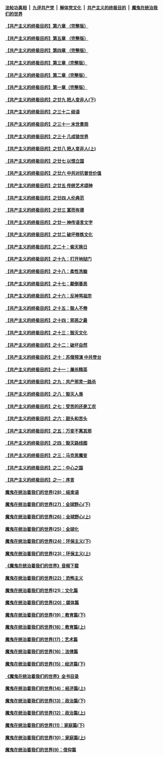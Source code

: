 ####  [法轮功真相](../../../../basic/blob/master/README.md?t=05102001) &nbsp;|&nbsp; [九评共产党](../../../../9ping.md/blob/master/README.md?t=05102001) &nbsp;|&nbsp; [解体党文化](../../../../jtdwh.md/blob/master/README.md?t=05102001)  &nbsp;|&nbsp; [共产主义的终极目的](../../../../gczydzjmd.md/blob/master/README.md?t=05102001) &nbsp;|&nbsp; [魔鬼在统治我们的世界](../../../../mgztzwmdsj.md/blob/master/README.md?t=05102001) 

#### [【共产主义的终极目的】第六章 （完整版）](../pages/nsc422/n11428913.md?t=05102001) 

#### [【共产主义的终极目的】第五章 （完整版）](../pages/nsc422/n11428912.md?t=05102001) 

#### [【共产主义的终极目的】第四章 （完整版）](../pages/nsc422/n11428907.md?t=05102001) 

#### [【共产主义的终极目的】第三章（完整版）](../pages/nsc422/n11428848.md?t=05102001) 

#### [【共产主义的终极目的】第二章（完整版）](../pages/nsc422/n11428831.md?t=05102001) 

#### [【共产主义的终极目的】第一章（完整版）](../pages/nsc422/n11417651.md?t=05102001) 

#### [【共产主义的终极目的】之廿九 把人变非人(下)](../pages/nsc422/n11344140.md?t=05102001) 

#### [【共产主义的终极目的】之三十二 结语](../pages/nsc422/n11360535.md?t=05102001) 

#### [【共产主义的终极目的】之三十一 末世景观](../pages/nsc422/n11351129.md?t=05102001) 

#### [【共产主义的终极目的】之三十 几成狼世界](../pages/nsc422/n11348280.md?t=05102001) 

#### [【共产主义的终极目的】之廿八 把人变非人(上)](../pages/nsc422/n11340492.md?t=05102001) 

#### [【共产主义的终极目的】之廿七 以恨立国](../pages/nsc422/n11336944.md?t=05102001) 

#### [【共产主义的终极目的】之廿六 中共对抗普世价值](../pages/nsc422/n11324785.md?t=05102001) 

#### [【共产主义的终极目的】之廿五 传统艺术颂神](../pages/nsc422/n11296396.md?t=05102001) 

#### [【共产主义的终极目的】之廿四 人伦典范](../pages/nsc422/n11296397.md?t=05102001) 

#### [【共产主义的终极目的】之廿三 富而有德](../pages/nsc422/n11283598.md?t=05102001) 

#### [【共产主义的终极目的】之廿一 神传语言文字](../pages/nsc422/n11263265.md?t=05102001) 

#### [【共产主义的终极目的】之廿二 破坏修炼文化](../pages/nsc422/n11245728.md?t=05102001) 

#### [【共产主义的终极目的】之二十：偷天换日](../pages/nsc422/n11238846.md?t=05102001) 

#### [【共产主义的终极目的】之十九：打开地狱门](../pages/nsc422/n11206376.md?t=05102001) 

#### [【共产主义的终极目的】之十八：柔性洗脑](../pages/nsc422/n11199994.md?t=05102001) 

#### [【共产主义的终极目的】之十七：颠倒善恶](../pages/nsc422/n11179782.md?t=05102001) 

#### [【共产主义的终极目的】之十六：反神骂祖宗](../pages/nsc422/n11166798.md?t=05102001) 

#### [【共产主义的终极目的】之十五：毁人不倦](../pages/nsc422/n11166792.md?t=05102001) 

#### [【共产主义的终极目的】之十四：邪恶之最](../pages/nsc422/n11150249.md?t=05102001) 

#### [【共产主义的终极目的】之十三：毁灭文化](../pages/nsc422/n11135227.md?t=05102001) 

#### [【共产主义的终极目的】之十二：破坏自然](../pages/nsc422/n11135214.md?t=05102001) 

#### [【共产主义的终极目的】之十：苏俄预演 中共登台](../pages/nsc422/n11118424.md?t=05102001) 

#### [【共产主义的终极目的】之十一：屠杀精英](../pages/nsc422/n11118442.md?t=05102001) 

#### [【共产主义的终极目的】之九：共产邪灵一路杀](../pages/nsc422/n11114139.md?t=05102001) 

#### [【共产主义的终极目的】之八：毁灭人类](../pages/nsc422/n11108503.md?t=05102001) 

#### [【共产主义的终极目的】之七：受苦的还是工农](../pages/nsc422/n11101809.md?t=05102001) 

#### [【共产主义的终极目的】之六：甜头和苦头](../pages/nsc422/n11096971.md?t=05102001) 

#### [【共产主义的终极目的】之五：万变不离其邪](../pages/nsc422/n11091285.md?t=05102001) 

#### [【共产主义的终极目的】之四：毁灭路线图](../pages/nsc422/n11086284.md?t=05102001) 

#### [【共产主义的终极目的】之三：马克思魔变](../pages/nsc422/n11061941.md?t=05102001) 

#### [【共产主义的终极目的】之二：中心之国](../pages/nsc422/n11047728.md?t=05102001) 

#### [【共产主义的终极目的】之一：序言](../pages/nsc422/n11086077.md?t=05102001) 

#### [魔鬼在统治着我们的世界(28)：结束语](../pages/nsc422/n10936246.md?t=05102001) 

#### [魔鬼在统治着我们的世界(27)：全球野心(下)](../pages/nsc422/n10928319.md?t=05102001) 

#### [魔鬼在统治着我们的世界(26)：全球野心(上)](../pages/nsc422/n10900318.md?t=05102001) 

#### [魔鬼在统治着我们的世界(25)：全球化](../pages/nsc422/n10788205.md?t=05102001) 

#### [魔鬼在统治着我们的世界(24)：环保主义(下)](../pages/nsc422/n10695307.md?t=05102001) 

#### [魔鬼在统治着我们的世界(23)：环保主义(上)](../pages/nsc422/n10688613.md?t=05102001) 

#### [《魔鬼在统治着我们的世界》音频下载](../pages/nsc422/n10635553.md?t=05102001) 

#### [魔鬼在统治着我们的世界(22)：恐怖主义](../pages/nsc422/n10614727.md?t=05102001) 

#### [魔鬼在统治着我们的世界(21)：文化篇](../pages/nsc422/n10597706.md?t=05102001) 

#### [魔鬼在统治着我们的世界(20)：媒体篇](../pages/nsc422/n10586579.md?t=05102001) 

#### [魔鬼在统治着我们的世界(19)：教育篇(下)](../pages/nsc422/n10564808.md?t=05102001) 

#### [魔鬼在统治着我们的世界(18)：教育篇(上)](../pages/nsc422/n10526970.md?t=05102001) 

#### [魔鬼在统治着我们的世界(17)：艺术篇](../pages/nsc422/n10499093.md?t=05102001) 

#### [魔鬼在统治着我们的世界(16)：法律篇](../pages/nsc422/n10485969.md?t=05102001) 

#### [魔鬼在统治着我们的世界(15)：经济篇(下)](../pages/nsc422/n10469975.md?t=05102001) 

#### [《魔鬼在统治着我们的世界》全书目录](../pages/nsc422/n10464261.md?t=05102001) 

#### [魔鬼在统治着我们的世界(14)：经济篇(上)](../pages/nsc422/n10457370.md?t=05102001) 

#### [魔鬼在统治着我们的世界(13)：政治篇(下)](../pages/nsc422/n10448270.md?t=05102001) 

#### [魔鬼在统治着我们的世界(12)：政治篇(上)](../pages/nsc422/n10444576.md?t=05102001) 

#### [魔鬼在统治着我们的世界(11)：家庭篇(下)](../pages/nsc422/n10440961.md?t=05102001) 

#### [魔鬼在统治着我们的世界(10)：家庭篇(上)](../pages/nsc422/n10435448.md?t=05102001) 

#### [魔鬼在统治着我们的世界(9)：信仰篇](../pages/nsc422/n10432159.md?t=05102001) 

